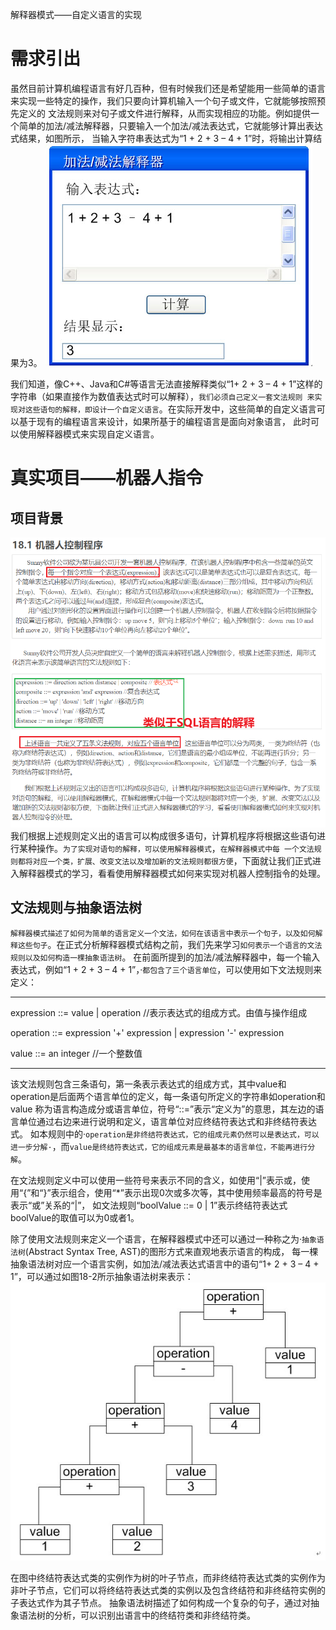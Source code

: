 解释器模式——自定义语言的实现

# 需求引出

虽然目前计算机编程语言有好几百种，但有时候我们还是希望能用一些简单的语言来实现一些特定的操作，我们只要向计算机输入一个句子或文件，它就能够按照预先定义的
文法规则来对句子或文件进行解释，从而实现相应的功能。例如提供一个简单的加法/减法解释器，只要输入一个加法/减法表达式，它就能够计算出表达式结果，如图所示，
当输入字符串表达式为“1 + 2 + 3 – 4 + 1”时，将输出计算结果为3。
![img.png](解释器模式的引出——计算器.png)

我们知道，像C++、Java和C#等语言无法直接解释类似“1+ 2 + 3 – 4 + 1”这样的字符串（如果直接作为数值表达式时可以解释），`我们必须自己定义一套文法规则
来实现对这些语句的解释，即设计一个自定义语言`。在实际开发中，这些简单的自定义语言可以基于现有的编程语言来设计，如果所基于的编程语言是面向对象语言，
此时可以使用解释器模式来实现自定义语言。


# 真实项目——机器人指令
## 项目背景
![img.png](机器人自定义语言指令项目.png)
我们根据上述规则定义出的语言可以构成很多语句，计算机程序将根据这些语句进行某种操作。`为了实现对语句的解释，可以使用解释器模式`，`在解释器模式中每
一个文法规则都将对应一个类，扩展、改变文法以及增加新的文法规则都很方便`，下面就让我们正式进入解释器模式的学习，看看使用解释器模式如何来实现对机器人控制指令的处理。

## 文法规则与抽象语法树
`解释器模式描述了如何为简单的语言定义一个文法，如何在该语言中表示一个句子，以及如何解释这些句子`。在正式分析解释器模式结构之前，我们先来学习`如何表示一个语言的文法规则以及如何构造一棵抽象语法树`。
在前面所提到的加法/减法解释器中，每一个输入表达式，例如“1 + 2 + 3 – 4 + 1”，·`都包含了三个语言单位`，可以使用如下文法规则来定义：

---
expression ::= value | operation //表示表达式的组成方式。由值与操作组成

operation ::= expression '+' expression | expression '-'  expression

value ::= an integer //一个整数值

---

该文法规则包含三条语句，第一条表示表达式的组成方式，其中value和operation是后面两个语言单位的定义，每一条语句所定义的字符串如operation和value
称为语言构造成分或语言单位，符号“::=”表示“定义为”的意思，其左边的语言单位通过右边来进行说明和定义，语言单位对应终结符表达式和非终结符表达式。
如本规则中的·`operation是非终结符表达式，它的组成元素仍然可以是表达式，可以进一步分解·`，而`value是终结符表达式，它的组成元素是最基本的语言单位，不能再进行分解`。

在文法规则定义中可以使用一些符号来表示不同的含义，如使用“|”表示或，使用“{”和“}”表示组合，使用“*”表示出现0次或多次等，其中使用频率最高的符号是表示“或”关系的“|”，
如文法规则“boolValue ::= 0 | 1”表示终结符表达式boolValue的取值可以为0或者1。

除了使用文法规则来定义一个语言，在解释器模式中还可以通过一种称之为·`抽象语法树`(Abstract Syntax Tree, AST)的图形方式来直观地表示语言的构成，
每一棵抽象语法树对应一个语言实例，如加法/减法表达式语言中的语句“1+ 2 + 3 – 4 + 1”，可以通过如图18-2所示抽象语法树来表示：
![img.png](抽象语法树实例.png)

在图中终结符表达式类的实例作为树的叶子节点，而非终结符表达式类的实例作为非叶子节点，它们可以将终结符表达式类的实例以及包含终结符和非终结符实例的子表达式作为其子节点。
抽象语法树描述了如何构成一个复杂的句子，通过对抽象语法树的分析，可以识别出语言中的终结符类和非终结符类。







